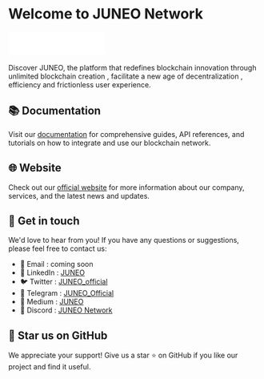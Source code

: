 # Welcome to JUNEO Network

![logo](https://github.com/Juneo-io/.github/blob/main/profile/logo.png)

Discover JUNEO, the platform that redefines blockchain innovation through unlimited blockchain creation , facilitate a new age of decentralization , efficiency and frictionless user experience.

## 📚 Documentation

Visit our [documentation](https://docs.juneo.com) for comprehensive guides, API references, and tutorials on how to integrate and use our blockchain network.

## 🌐 Website

Check out our [official website](https://www.juneo.com/) for more information about our company, services, and the latest news and updates.

## 📩 Get in touch

We'd love to hear from you! If you have any questions or suggestions, please feel free to contact us:

- 📧 Email : coming soon
- 💼 LinkedIn : [JUNEO](https://www.linkedin.com/company/juneo-ag/about/)
- 🐦 Twitter : [JUNEO_official](https://twitter.com/JUNEO_official)
- 💬 Telegram : [JUNEO_Official](https://t.me/JuneoOfficial)
- 📖 Medium : [JUNEO](https://medium.com/@juneo)
- 💬 Discord : [JUNEO Network](https://discord.gg/juneonetwork)

## 🌟 Star us on GitHub

We appreciate your support! Give us a star ⭐ on GitHub if you like our project and find it useful.

